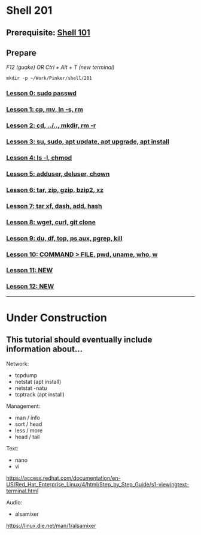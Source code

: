# Shell 201

## Prerequisite: [Shell 101](https://github.com/inkVerb/Pinker/tree/master/101-shell)

## Prepare

*F12 (guake) OR Ctrl + Alt + T (new terminal)*

`mkdir -p ~/Work/Pinker/shell/201`

### [Lesson 0: sudo passwd](https://github.com/inkVerb/pinker/blob/master/201-shell/Lesson-00.md)

### [Lesson 1: cp, mv, ln -s, rm](https://github.com/inkVerb/pinker/blob/master/201-shell/Lesson-01.md)

### [Lesson 2: cd, ../.., mkdir, rm -r](https://github.com/inkVerb/pinker/blob/master/201-shell/Lesson-02.md)

### [Lesson 3: su, sudo, apt update, apt upgrade, apt install](https://github.com/inkVerb/pinker/blob/master/201-shell/Lesson-03.md)

### [Lesson 4: ls -l, chmod](https://github.com/inkVerb/pinker/blob/master/201-shell/Lesson-04.md)

### [Lesson 5: adduser, deluser, chown](https://github.com/inkVerb/pinker/blob/master/201-shell/Lesson-05.md)

### [Lesson 6: tar, zip, gzip, bzip2, xz](https://github.com/inkVerb/pinker/blob/master/201-shell/Lesson-06.md)

### [Lesson 7: tar xf, dash, add, hash](https://github.com/inkVerb/pinker/blob/master/201-shell/Lesson-07.md)

### [Lesson 8: wget, curl, git clone](https://github.com/inkVerb/pinker/blob/master/201-shell/Lesson-08.md)

### [Lesson 9: du, df, top, ps aux, pgrep, kill](https://github.com/inkVerb/pinker/blob/master/201-shell/Lesson-09.md)

### [Lesson 10: COMMAND > FILE, pwd, uname, who, w](https://github.com/inkVerb/pinker/blob/master/201-shell/Lesson-10.md)

### [Lesson 11: NEW](https://github.com/inkVerb/pinker/blob/master/201-shell/Lesson-11.md)

### [Lesson 12: NEW](https://github.com/inkVerb/pinker/blob/master/201-shell/Lesson-12.md)

___
# Under Construction

## This tutorial should eventually include information about...

Network:
- tcpdump
- netstat (apt install)
- netstat -natu
- tcptrack (apt install)

Management:
- man / info
- sort / head
- less / more
- head / tail

Text:
- nano
- vi

https://access.redhat.com/documentation/en-US/Red_Hat_Enterprise_Linux/4/html/Step_by_Step_Guide/s1-viewingtext-terminal.html

Audio:
- alsamixer

https://linux.die.net/man/1/alsamixer
